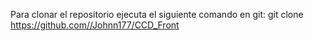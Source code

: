 Para clonar el repositorio ejecuta el siguiente comando en git:
git clone https://github.com//Johnn177/CCD_Front
